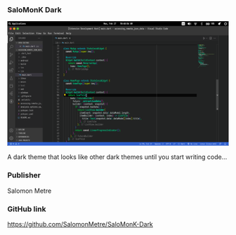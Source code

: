 ### SaloMonK Dark

<p align="center">
  <img src="images/SaloMonK Dark.png" width="100%" height="80%">
</p>

A dark theme that looks like other dark themes until you start writing code...

### Publisher
Salomon Metre

### GitHub link
https://github.com/SalomonMetre/SaloMonK-Dark

